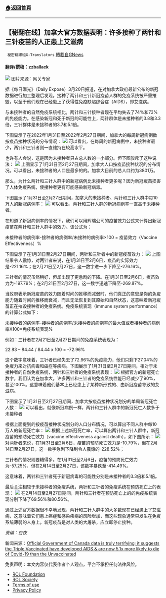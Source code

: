 ###  [:house:返回首頁](https://github.com/ourhimalayas/txt)
---


## 【秘翻在线】加拿大官方数据表明：许多接种了两针和三针疫苗的人正患上艾滋病
` 秘密翻譯組G-Translators` [轉載自GNews](https://gnews.org/zh-hans/2211864/)

#### 翻译/撰稿：zzballack
![](https://assets.gnews.org/wp-content/uploads/2022/03/image-2551.png)
图片来源：网关专家

据《每日曝光》（Daily Expose）3月20日报道，在对加拿大政府最新公布的新冠数据进行加工整理后发现，接种了两针和三针新冠疫苗人群的免疫系统被严重摧毁，以至于他们现在已经患上了获得性免疫缺陷综合症（AIDS），即艾滋病。

与未接种者的自然免疫系统相比，两针和三针接种者现在平均失去了74%和73%的免疫能力。在感染新冠和死于新冠的可能性上，两针群体是未接种者的3.8和3.3倍，三针群体是未接种者的3.7和5.1倍。

下图显示了在2022年1月31日至2022年2月27日期间，加拿大的每周新冠病例数按疫苗接种状况的分布情况：
![](https://assets.gnews.org/wp-content/uploads/2022/03/image-2552.png)
可以看出，在每周的新冠病例中，未接种者最少，两针和三针者则一直维持在较高水平。

也许有人会说，这是因为未接种者只占总人数的一小部分。但下图驳斥了这种说法：
![](https://assets.gnews.org/wp-content/uploads/2022/03/image-2553.png)
上图显示了1月31日至2月27日期间，加拿大人口按疫苗接种状况的分布情况。可以看出，未接种者的人口是最多的的。加拿大目前的总人口约为3801万。

那么，为什么两针和三针人群中的新冠病例比未接种者更多呢？因为新冠疫苗损害了人体免疫系统，使接种者更有可能感染新冠病毒。

下图显示了1月31日至2月27日期间，加拿大的未接种者、两针和三针人群中每10万人的新冠病例率：
![](https://assets.gnews.org/wp-content/uploads/2022/03/image-2554.png)
可以看出，两针和三针人群的新冠病例率一直高于未接种者。

在知道了新冠病例率的情况下，我们可以用辉瑞公司的疫苗效力公式来计算出新冠疫苗在两针和三针人群中的效力。该公式为：

未接种者的病例率-接种者的病例率/未接种的病例率×100 = 疫苗效力（Vaccine Effectiveness）%

下图显示了在1月31日至2月27日期间，两针和三针者中的新冠疫苗效力：
![](https://assets.gnews.org/wp-content/uploads/2022/03/image-2555.png)
上图结果令人震惊，对两针者来说，在1月31日至2月6日，疫苗的实际效力是-221.16%；在2月21日至2月27日，这一数字进一步下降至-276.16%。

三针者的情况虽然稍好，但却出现了更急剧的下降。在1月31日至2月6日，疫苗效力为-197.79%；在2月21日至2月27日，这一数字迅速下降至-269.87%。

当政府表示新冠疫苗的效力随着时间的推移而减弱时，他们真正的意思是你的免疫能力随着时间的推移而衰减，而且无法恢复到其原始和自然状态，这意味着新冠疫苗正在摧毁接种者的免疫系统。免疫系统表现（immune system performance）的计算公式如下：

未接种者的病例率-接种者的病例率/未接种者的病例率的最大值或者接种者的病例率X100=免疫系统表现%

例如：三针者在2月21日至2月27日期间的免疫系统表现为：

22.83 – 84.44 / 84.44 x 100 = -72.96%

这个数字意味着，三针者已经失去了72.96%的免疫能力，他们只剩下27.04%的免疫力来对抗病毒和癌症等疾病。下图展示了1月31日至2月27日期间，相对于未接种者的自然免疫系统，两针和三针者的免疫系统表现：
![](https://assets.gnews.org/wp-content/uploads/2022/03/image-2556.png)
根据官方的新冠死亡数字，我们认为在加拿大，许多两针和三针者的免疫系统性能已经减少了90%，甚至100%。这意味着他们基本上已经患上了某种新形式的、由新冠疫苗导致的艾滋病。

下图显示了1月31日至2月27日期间，加拿大按疫苗接种状况划分的单周新冠死亡人数：
![](https://assets.gnews.org/wp-content/uploads/2022/03/image-2557.png)
可以看出，就像新冠病例一样，两针和三针人群中的新冠死亡人数多于未接种者

根据上面提到的按疫苗接种状况划分的人口分布情况，可以算出不同人群中每10万人的新冠死亡率：
![](https://assets.gnews.org/wp-content/uploads/2022/03/image-2558.png)
根据上述新冠死亡率，可以算出两针和三针人群中，新冠疫苗的预防死亡效力（vaccine effectiveness against death），如下图所示：
![](https://assets.gnews.org/wp-content/uploads/2022/03/image-2559.png)
对两针者来说，在1月31日至2月6日，疫苗的预防死亡效力是-10.79%，但在2月14日至2月27日，这一数字急剧下降到令人震惊的-228.52%；

三针者的情况则要糟得多。在1月31日至2月6日，疫苗的预防死亡效力为-57.25%，但在2月14日至2月27日，该数字暴跌至-414.49%。

这意味着，两针和三针者死于新冠病毒的可能性分别是未接种者的3.3倍和5.1倍。

最后关注相较于未接种者的免疫系统，两针和三针者的免疫系统在预防死亡上的表现：
![](https://assets.gnews.org/wp-content/uploads/2022/03/image-2560.png)
在2月14日至2月27日期间，两针和三针者在预防死亡上的的免疫系统表现分别下降了69.56%和80.56%。

通过上述官方数据很不幸地发现，两针和三针人群中的大多数现在已经患上了艾滋病，这意味着它们患上癌症和感染疾病的风险增加，而这些现象通常只发生在免疫系统薄弱的人身上。新冠疫苗是对人类的大屠杀，应立即停止接种。

*责编：白夜*

新闻来源：[Official Government of Canada data is truly terrifying; it suggests the Triple Vaccinated have developed AIDS & are now 5.1x more likely to die of Covid-19 than the Unvaccinated](https://dailyexpose.uk/2022/03/20/gov-canada-data-triple-vaccinated-have-a-i-d-s/)

 

免责声明：本文内容仅代表作者个人观点，平台不承担任何法律风险。

- [ROL Foundation](https://rolfoundation.org/)
- [ROL Society](https://rolsociety.org/)
- [Terms of use](https://gnews.org/terms-of-use-3/)
- [Privacy Policy](https://gnews.org/privacy-policy/)
